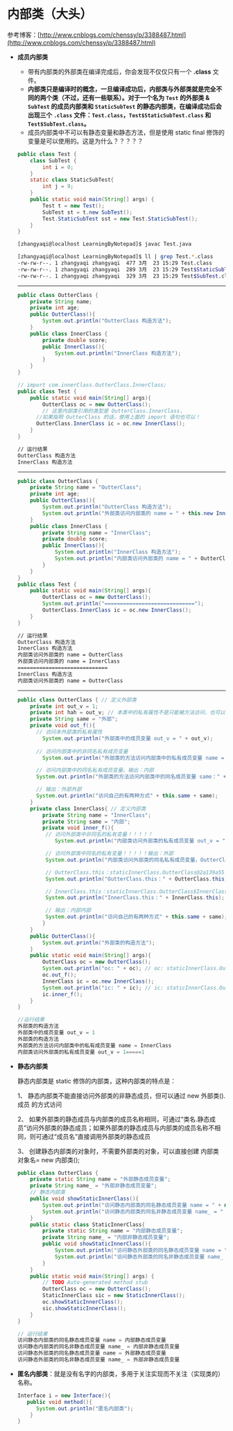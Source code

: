 # 内部类（大头）

参考博客：[http://www.cnblogs.com/chenssy/p/3388487.html](http://www.cnblogs.com/chenssy/p/3388487.html)

* **成员内部类**
  * 带有内部类的外部类在编译完成后，你会发现不仅仅只有一个 **.class** 文件。
  * **内部类只是编译时的概念，一旦编译成功后，内部类与外部类就是完全不同的两个类（不过，还有一些联系）。对于一个名为 `Test` 的外部类 & `SubTest` 的成员内部类和 `StaticSubTest` 的静态内部类，在编译成功后会出现三个 `.class` 文件：`Test.class`，`Test$StaticSubTest.class` 和 `Test$SubTest.class`。**
  * 成员内部类中不可以有静态变量和静态方法，但是使用 static final 修饰的变量是可以使用的。这是为什么？？？？？

  ~~~ java
  public class Test {
	  class SubTest {
		  int i = 0;
	  }
	  static class StaticSubTest{
		  int j = 9;
	  }
	  public static void main(String[] args) {
		  Test t = new Test();
		  SubTest st = t.new SubTest();
		  Test.StaticSubTest sst = new Test.StaticSubTest();
	  }
  }
  ~~~
 
  ~~~ bash
  [zhangyaqi@localhost LearningByNotepad]$ javac Test.java
  ~~~
   
  ~~~ bash
  [zhangyaqi@localhost LearningByNotepad]$ ll | grep Test.*.class
  -rw-rw-r--. 1 zhangyaqi zhangyaqi  477 3月  23 15:29 Test.class
  -rw-rw-r--. 1 zhangyaqi zhangyaqi  289 3月  23 15:29 Test$StaticSubTest.class
  -rw-rw-r--. 1 zhangyaqi zhangyaqi  329 3月  23 15:29 Test$SubTest.class
  ~~~
  --------
    
  ~~~ java
  public class OutterClass {
	  private String name;
	  private int age;
	  public OutterClass(){
		  System.out.println("OutterClass 构造方法");
	  }
	  public class InnerClass {
		  private double score;
		  public InnerClass(){
			  System.out.println("InnerClass 构造方法");
		  }
	  }
  }
  
  // import com.innerClass.OutterClass.InnerClass;
  public class Test {
	  public static void main(String[] args){
		  OutterClass oc = new OutterClass();
		  // 这里内部类引用的类型是 OutterClass.InnerClass，
        //如果指明 OutterClass 的话，使用上面的 import 语句也可以！
        OutterClass.InnerClass ic = oc.new InnerClass();
	  }
  }
  ~~~
  ~~~ bash
  // 运行结果
  OutterClass 构造方法
  InnerClass 构造方法
  ~~~
  
  --------
  
  ~~~ java
  public class OutterClass {
	  private String name = "OutterClass";
	  private int age;
	  public OutterClass(){
		  System.out.println("OutterClass 构造方法");
		  System.out.println("外部类访问内部类的 name = " + this.new InnerClass().name);
	  }
	  public class InnerClass {
		  private String name = "InnerClass";
		  private double score;
		  public InnerClass(){
			  System.out.println("InnerClass 构造方法");
			  System.out.println("内部类访问外部类的 name = " + OutterClass.this.name);
		  }
	  }
  }
  public class Test {
	  public static void main(String[] args){
		  OutterClass oc = new OutterClass();
		  System.out.println("=============================");
		  OutterClass.InnerClass ic = oc.new InnerClass();
	  }
  }
  ~~~
  ~~~ bash
  // 运行结果
  OutterClass 构造方法
  InnerClass 构造方法
  内部类访问外部类的 name = OutterClass
  外部类访问内部类的 name = InnerClass
  =============================
  InnerClass 构造方法
  内部类访问外部类的 name = OutterClass
  ~~~

  --------

  ~~~ java
  public class OutterClass { // 定义外部类
	  private int out_v = 1;
	  private int hah = out_v; // 本类中的私有属性不是只能被方法访问，也可以被其他的私有成员变量访问
	  private String same = "外部";
	  private void out_f(){
        // 访问本外部类的私有属性
		  System.out.println("外部类中的成员变量 out_v = " + out_v);
   
        // 访问内部类中的非同名私有成员变量
		  System.out.println("外部类的方法访问内部类中的私有成员变量 name = " + ((new OutterClass()).new InnerClass()).name);

        // 访问内部类中的同名私有成员变量。输出：内部
        System.out.println("外部类的方法访问内部类中的同名成员变量 same：" + (this.new InnerClass()).same);

        // 输出：外部外部
        System.out.println("访问自己的有两种方式" + this.same + same);
	  }
	  private class InnerClass{ // 定义内部类
		  private String name = "InnerClass"; 
		  private String same = "内部";
		  private void inner_f(){
           // 访问外部类中非同名的私有变量！！！！！
			  System.out.println("内部类访问外部类的私有成员变量 out_v = " + out_v + "=====" + hah);

           // 访问外部类中同名的私有变量！！！！！输出：外部
           System.out.println("内部类访问外部类的同名私有成员变量，OutterClass.this.same：" + OutterClass.this.same);

           // OutterClass.this：staticInnerClass.OutterClass@2a139a55
           System.out.println("OutterClass.this：" + OutterClass.this);

           // InnerClass.this：staticInnerClass.OutterClass$InnerClass@15db9742
           System.out.println("InnerClass.this：" + InnerClass.this);

           // 输出：内部内部
           System.out.println("访问自己的有两种方式" + this.same + same);
		  } 
	  }
	  public OutterClass(){
		  System.out.println("外部类的构造方法");
	  }
	  public static void main(String[] args){
		  OutterClass oc = new OutterClass();
		  System.out.println("oc: " + oc); // oc: staticInnerClass.OutterClass@2a139a55
		  oc.out_f();
		  InnerClass ic = oc.new InnerClass();
		  System.out.println("ic: " + ic); // ic: staticInnerClass.OutterClass$InnerClass@15db9742
		  ic.inner_f(); 
	  }
  }
  ~~~
  ~~~ java
  //运行结果
  外部类的构造方法
  外部类中的成员变量 out_v = 1
  外部类的构造方法
  外部类的方法访问内部类中的私有成员变量 name = InnerClass
  内部类访问外部类的私有成员变量 out_v = 1=====1
  ~~~

* **静态内部类**

  静态内部类是 static 修饰的内部类，这种内部类的特点是：

  1、 静态内部类不能直接访问外部类的非静态成员，但可以通过 new 外部类().成员 的方式访问 

  2、 如果外部类的静态成员与内部类的成员名称相同，可通过“类名.静态成员”访问外部类的静态成员；如果外部类的静态成员与内部类的成员名称不相同，则可通过“成员名”直接调用外部类的静态成员

  3、 创建静态内部类的对象时，不需要外部类的对象，可以直接创建 内部类 对象名= new 内部类();
  
  ~~~ java
  public class OutterClass {
	  private static String name = "外部静态成员变量";
	  private String name_ = "外部非静态成员变量";
	  // 静态内部类
	  public void showStaticInnerClass(){
		  System.out.println("访问静态内部类的同名静态成员变量 name = " + new StaticInnerClass().name);
		  System.out.println("访问静态内部类的同名非静态成员变量 name_ = " + new StaticInnerClass().name_);
	  }
	  public static class StaticInnerClass{
		  private static String name = "内部静态成员变量";
		  private String name_ = "内部非静态成员变量";
		  public void showStaticInnerClass(){
			  System.out.println("访问静态外部类的同名静态成员变量 name = " + new OutterClass().name);
			  System.out.println("访问静态外部类的同名非静态成员变量 name_ = " + new OutterClass().name_);
		  }
	  }
	  public static void main(String[] args) {
		  // TODO Auto-generated method stub
		  OutterClass oc = new OutterClass();
		  StaticInnerClass sic = new StaticInnerClass();
		  oc.showStaticInnerClass();
		  sic.showStaticInnerClass();
	  }
  }
  ~~~

  ~~~ java
  // 运行结果
  访问静态内部类的同名静态成员变量 name = 内部静态成员变量
  访问静态内部类的同名非静态成员变量 name_ = 内部非静态成员变量
  访问静态外部类的同名静态成员变量 name = 外部静态成员变量
  访问静态外部类的同名非静态成员变量 name_ = 外部非静态成员变量
  ~~~


* **匿名内部类**：就是没有名字的内部类，多用于关注实现而不关注（实现类的）名称。

  ~~~ java
  Interface i = new Interface(){
     public void method(){
        System.out.println("匿名内部类");
	  }
  }
  ~~~
